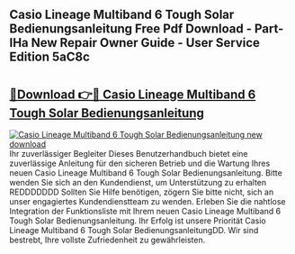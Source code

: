 ## Casio Lineage Multiband 6 Tough Solar Bedienungsanleitung Free Pdf Download - Part-IHa New Repair Owner Guide - User Service Edition 5aC8c

# <h2><a href="http://df3v6l1.blite.top/?on=Casio+Lineage+Multiband+6+Tough+Solar+Bedienungsanleitung">🔗Download 👉🔴 Casio Lineage Multiband 6 Tough Solar Bedienungsanleitung</a></h2>

[![Casio Lineage Multiband 6 Tough Solar Bedienungsanleitung new download](https://i.imgur.com/lujVjoI.png)](http://df3v6l1.blite.top/?on=Casio+Lineage+Multiband+6+Tough+Solar+Bedienungsanleitung)
Ihr zuverlässiger Begleiter Dieses Benutzerhandbuch bietet eine zuverlässige Anleitung für den sicheren Betrieb und die Wartung Ihres neuen Casio Lineage Multiband 6 Tough Solar Bedienungsanleitung. Bitte wenden Sie sich an den Kundendienst, um Unterstützung zu erhalten REDDDDDDD Sollten Sie Hilfe benötigen, zögern Sie bitte nicht, sich an unser engagiertes Kundendienstteam zu wenden. Erleben Sie die nahtlose Integration der Funktionsliste mit Ihrem neuen Casio Lineage Multiband 6 Tough Solar Bedienungsanleitung. Ihr Erfolg ist unsere Priorität Casio Lineage Multiband 6 Tough Solar BedienungsanleitungDD. Wir sind bestrebt, Ihre vollste Zufriedenheit zu gewährleisten.
